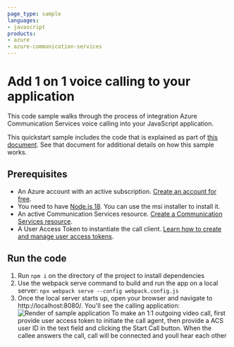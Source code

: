 ```yaml
---
page_type: sample
languages:
- javascript
products:
- azure
- azure-communication-services
---
```


# Add 1 on 1 voice calling to your application

This code sample walks through the process of integration Azure Communication Services voice calling into your JavaScript application.

This quickstart sample includes the code that is explained as part of [this document](https://docs.microsoft.com/azure/communication-services/quickstarts/voice-video-calling/getting-started-with-calling?pivots=platform-web). See that document for additional details on how this sample works.

## Prerequisites
- An Azure account with an active subscription. [Create an account for free](https://azure.microsoft.com/free/?WT.mc_id=A261C142F).
- You need to have [Node.js 18](https://nodejs.org/dist/v18.18.0/). You can use the msi installer to install it.
- An active Communication Services resource. [Create a Communication Services resource](https://docs.microsoft.com/azure/communication-services/quickstarts/create-communication-resource).
- A User Access Token to instantiate the call client. [Learn how to create and manage user access tokens](https://docs.microsoft.com/azure/communication-services/quickstarts/access-tokens?pivots=programming-language-javascript).

## Run the code
1. Run `npm i` on the directory of the project to install dependencies
2. Use the webpack serve command to build and run the app on a local server:
`npx webpack serve --config webpack.config.js`
3. Once the local server starts up, open your browser and navigate to http://localhost:8080/. You'll see the calling application:
![Render of sample application](https://github.com/Azure-Samples/communication-services-javascript-quickstarts/blob/main/media/1-on-1-voice-calling.png)
To make an 1:1 outgoing video call, first provide user access token to initiate the call agent, then provide a ACS user ID in the text field and clicking the Start Call button. When the callee answers the call, call will be connected and youll hear each other
